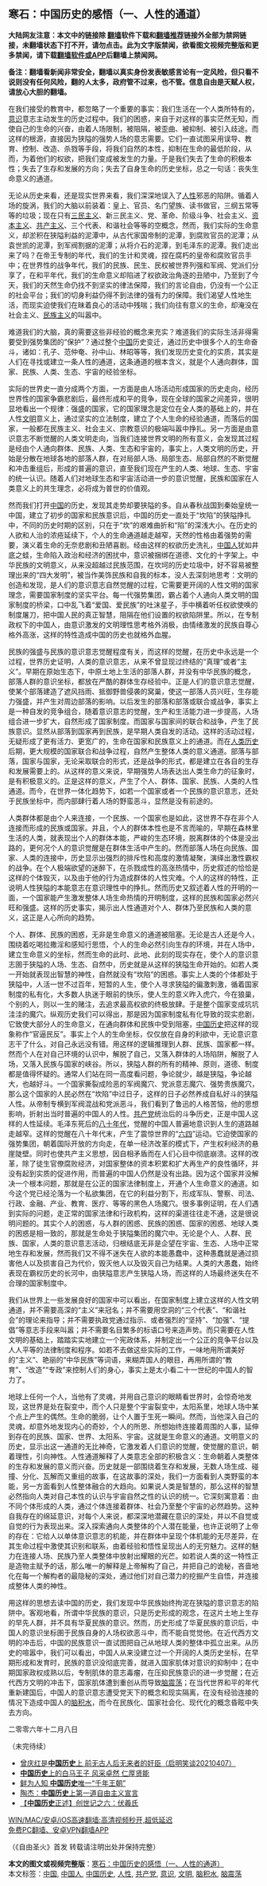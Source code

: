  <h2>寒石：中国历史的感悟（一、人性的通道）</h2> <p class="notice"><b>大陆网友注意：本文中的链接除 <a href="https://github.com/bannedbook/fanqiang" >翻墙</a>软件下载和<a href="https://github.com/killgcd/justmysocks/blob/master/README.md">翻墙推荐</a>链接外全部为禁网链接，未翻墙状态下打不开，请勿点击。此为文字版禁闻，欲看图文视频完整版和更多禁闻，请下载<a href="https://github.com/bannedbook/fanqiang">翻墙软件或APP</a>后翻墙上禁闻网。</p><p>备注：翻墙看新闻非常安全，翻墙以真实身份发表敏感言论有一定风险，但只看不说则没有任何风险，翻的人太多，政府管不过来，也不管。信息自由是天赋人权，请放心大胆的翻墙。</b></p>  <div class="entry"> <p>在我们接受的教育中，都忽略了一个重要的事实：我们生活在一个人类所特有的，<a href="https://www.bannedbook.org/bnews/tag/%E6%84%8F%E8%AF%86/" class="st_tag internal_tag" rel="tag" title="标签 意识 下的日志">意识</a>意志主动发生的历史过程中。我们的困惑，来自于对这样的事实茫然无知，而使自己的生命的兴奋，由着人场限制，被阻隔，被歪曲、被抑制、被引入歧途。而这样的根源，直接因为狭隘的强势人场的意志需要。它们一直试图采用误导、教育、控制、改造、杀戮等手段，将我们自然的本性，抑制在生命的最低阶段，从而，为着他们的权欲，把我们变成被发生的力量。于是我们失去了生命的积极本性；失去了生存和发展的方向；失去了自身生命的历史坐标，总之一句话：丧失生命意义的通道。</p> <p>无论从历史来看，还是现实世界来看，我们深深地误入了<a href="https://www.bannedbook.org/bnews/tag/%e4%ba%ba%e6%80%a7/" class="st_tag internal_tag" rel="tag" title="标签 人性 下的日志">人性</a>邪恶的陷阱。循着人场的旋涡，我们的大脑以前装着：皇上、官员、名门望族、读书做官，三纲五常等等的垃圾；现在只有<span class='wp_keywordlink'><a href="https://www.bannedbook.org/forum2/topic3456.html" title="孙中山《三民主义》" target="_blank">三民主义</a></span>、新三民主义、党、革命、阶级斗争、社会主义、<span class='wp_keywordlink'><a href="https://www.bannedbook.org/forum2/topic920.html" title="资本主义与自由" target="_blank">资本主义</a></span>、<span class='wp_keywordlink'><a href="https://www.bannedbook.org/forum2/topic6177.html" title="《共产主义的终极目的》" target="_blank">共产主义</a></span>、三个代表、和谐社会等等的空概念，然而，我们实际的生命意义，却淤积在狭隘利益的泥潭中，从古代家国帝制的泥潭，到腐败官员的泥潭；从袁世凯的泥潭，到军阀割据的泥潭；从将介石的泥潭，到毛泽东的泥潭。我们走出来了吗？在帝王专制的年代，我们的生计和灵魂，捏在腐朽的皇帝和腐败官员手中；在世界性的战争年代，我们的民族、民生、民权被世界列强和军阀、党派们分享了，在和平年代，我们的生命意义却陷进了权欲政治角逐的丑陋中，乃至到了今天，我们的天然生命仍找不到坚实的律法保障，我们的言论自由，仍没有一个公正的社会平台；我们的切身利益仍得不到法律的强有力的保障。我们渴望人性地生活，而现实迫使我们在昧着良心的活动中残喘；我们向往有意义的生命，却淹没在社会主义、<span class='wp_keywordlink'><a href="https://www.bannedbook.org/forum11/topic333.html" title="禁片：民族主义和三座大山" target="_blank">民族主义</a></span>的叫嚣中。</p> <p>难道我们的大脑，真的需要这些非经验的概念来充实？难道我们的实际生活非得需要受到强势集团的“保护”？通过整个<span class='wp_keywordlink_affiliate'><a href="https://www.bannedbook.org/" title="中国" target="_blank">中国</a></span>历史变迁，通过历史中很多个人的生命奋斗，诸如：孔子、范仲奄、孙中山、林昭等等，我们发现历史变化的实质，其实是人们在寻找或建立一条人性的通道，这条通道的根本含义，就是个人通向群体，国家、民族、人类、生态、宇宙的经验坐标。</p>  <p>实际的世界史一直分成两个方面，一方面是由人场活动形成国家的历史走向，经历世界性的国家争霸悲剧后，最终形成和平的竞争，现在全球的国家之间差异，很明显地看出一个规律：强盛的国家，它的国家理念是定位在全人类的基础上的，并在人性<a href="https://www.bannedbook.org/bnews/tag/%E6%96%87%E6%98%8E/" class="st_tag internal_tag" rel="tag" title="标签 文明 下的日志">文明</a>意义上，通过坚实的立法制度，建立了个人生命的经验通道，而落后的国家，一般都在民族主义、社会主义、宗教意识的极端叫嚣中挣扎。另一方面是由意识意志不断觉醒的人类文明走向，当我们连接世界文明的所有意义，会发现其过程是经由个人通向群体、民族、人类、生态和宇宙的，事实上，人类文明的历史，开始是分散在地球各地的部落人群，在对局部人场、局部生态、局部自然的不断觉醒和冲击重组后，形成的普遍的意识，直至我们现在产生的人类、地球、生态、宇宙的统一认识。随着人们对地球生态和宇宙活动进一步的意识觉醒，民族和国家在人类意义上的共生理念，必将成为普世的价值观。</p> <p>然而我们打开<a href="https://www.bannedbook.org/bnews/tag/%E4%B8%AD%E5%9B%BD/" class="st_tag internal_tag" rel="tag" title="标签 中国 下的日志">中国</a>的历史，发现其走势却要狭隘的多。自从春秋战国到秦始皇统一中国，建立了初步的国家和民族意识后，中国的历史一直处于“坎陷”的狭隘挣扎中，不同的历史时期的区别，只在于“坎”的艰难曲折和“陷”的深浅大小。在历史的人欲和人治的浓疮延续下，个人的生命通道越走越窄，天然的性格由着强势的需要，演义着生命的无奈悲剧和丑陋喜剧。经由这样的权欲历史洗礼，<a href="https://www.bannedbook.org/bnews/tag/%e4%b8%ad%e5%9b%bd%e4%ba%ba/" class="st_tag internal_tag" rel="tag" title="标签 中国人 下的日志">中国人</a>犹如井底之蛙，生命陷入政治和经济的困扰中，意识被捆绑在道德、文化的十字架上。中华民族的文明意义，从来没超越过民族范围，在坎坷的历史垃圾中，好不容易被整理出来的“四大发明”，被当作美饰民族和自我的标本，没人去深刻地思考：文明的创造和发现，是人们的意识意志自然觉醒的过程，它需要更开阔的人性文明的国家理念，需要国家制度的坚实平台。每一代强势集团，霸占着个人通向人类文明的国家制度的桥梁，口中乱飞着“爱国、爱民族”的吐沫星子，手中横着听任权欲使唤的制度屠刀，把中国人民的真正智慧，阻隔在他们设置的权欲陷阱里。所以，在专制政权下的中国人，由意识激发的文明理性思考格外消极，由情绪激发的民族自尊心格外高涨，这样的特性造成中国的历史也就格外血腥。</p> <p>民族的强盛与民族的意识意志觉醒程度有关，而这样的觉醒，在历史中永远是一个过程，世界历史证明，人类的意识意志，从来不曾显现过终结的“真理”或者“主义”。早期在原始生态下，中原土地上生活的部落人群，并没有中华民族的概念，部落人群的意识坐标，都放在严酷的群体生存经验中。正是人们的意识意志觉醒，使某个部落建造了遮风挡雨、抵御野兽侵袭的窝巢，使这一部落人员兴旺，生存能力强盛，并产生对周边部落的影响。以后发生的部落和部落或联合或战争，事实上是一种自发的竞争组合，随着意识意志的觉醒，生产和生活能力进一步提高，人场组合进一步扩大，自然形成了国家制度。而国家与国家间的联合和战争，产生了民族意识。显然从部落到国家再到民族，是早期人类自发的活动。这样的活动过程，无疑形成了更有活力、更宽广的，生命在国家和民族意义上的通道。而在<span class='wp_keywordlink'><a href="https://www.bannedbook.org/forum3/topic1750.html" title="考古学禁区-被掩藏的人类历史" target="_blank">人类历史</a></span>后期，更大规模的国家联合和战争过程，自然产生整体人类的意义通道。部落与部落，国家与国家，无论采取联合的形式，还是战争的形式，都是建立在各自的生存和发展需要上的。从这样的意义来说，早期强势人场表达出人类生命力的征象时，是有积极意义的。正是这样的意义，产生了个人、群体、国家、民族、人类的人性通道。而今，在世界一体化趋势下，如若一个国家或者一个民族的意识意志，还处于民族坐标中，而内部肆行着人场的野蛮恶斗，显然是没有前途的。</p>  <p>人类群体都是由个人来连接，一个民族、一个国家也是如此，这世界不存在非个人连接而形成的民族或国家。并且，个人的群体本性也是不言而喻的，早期在森林里生活的人类，就表现出个人的群体本能，严峻的生态环境，脱离群体的个体是没出路的，更何况个人的意识觉醒是在群体生活中产生的。然而部落人场在向民族、国家、人类的连接中，历史显示出强烈的排斥性和高度的激情凝聚，演绎出激性霸权的战争。在个人极端欲望的迷醉下，在杀戮成性的高涨热情中，历史叙述的恰恰是这样的个体毁灭，以及由于他的行为造成群体的人性灾难。个人的这样的特性，正说明人性狭隘的本能意志在意识理性中的挣扎。然而历史又叙述着人性的开明的一面，一个国家能产生激发整体人场生命热情的开明制度，这样的民族和国家必然兴旺和强盛。这样的历史事实，揭示出人性通道对个人、群体乃至民族和人类的意义，这正是人心所向的趋势。</p> <p>个人、群体、民族的困惑，无非是生命意义的通道被阻塞。无论是古人还是今人，围绕着吃喝拉撒淫和感知行思悟，个人的生命必然引向生存的环境，并在人场中，建立生命意义的坐标，然而生命的此时、此地、此刻的现实存在，使个人的意识意志圉于狭隘的人场、生态、自然中，历史就是从这样的狭隘生命开始的。如若人类一开始就表现出智慧的神性，自然就没有“坎陷”的困惑。事实上人类的个体都处于狭隘中，人活一世不过百年，短暂的人生，使个人寻求狭隘的偏激刺激，循着国家制度的私有化，大多数人执迷于眼前的快乐，使人生的意义昨入虎穴，今在狼巢，个别的人，则以一生的赌注，去追求最高权欲的终极放肆。于是整个国家变成坑坑洼洼的魔穴。纵观历史我们可以得出，那是因为国家制度私有化导致的现实悲剧，它致使大部分人的生命意义，在通向群体和民族中受到阻塞，<a href="https://www.bannedbook.org/bnews/tag/%e4%b8%ad%e5%9b%bd%e5%8e%86%e5%8f%b2/" class="st_tag internal_tag" rel="tag" title="标签 中国历史 下的日志">中国历史</a>把这样的现象称作“官逼民反”。事实上个人的生命坐标，仅仅放在自身的利欲中，无论意识意志干了什么，对自己永远没有错。用这样的逻辑推理到人群、民族、国家都一样。然而个人在对自己环境的认识中，解脱了自己，又落入群体的人场陷阱，解脱了人场，又落入民族与国家的峡谷。所以，狭隘人群的所有的精神、原则，道德、制度都是值得怀疑的。通常人们站在同一高度看问题，争论就少，越是狭隘，争论越大，也越好斗。一个国家撕裂成险恶的军阀魔穴、党派意志魔穴、强势贵族魔穴，那么这个国家的人民必然在“坎陷”中过日子，这样的日子必然养成自私好斗的狭隘人性。从帝制专横到军阀混战和党派恶斗，我们看到了鲁迅的人格苦恼，他的思想影响，折射出当时普遍的中国人的人性。<a href="https://www.bannedbook.org/bnews/tag/%e5%85%b1%e4%ba%a7%e5%85%9a/" class="st_tag internal_tag" rel="tag" title="标签 共产党 下的日志">共产党</a>统治后的斗争历史，正是中国人这样的人性延续。毛泽东死后的<span class='wp_keywordlink'><a href="https://www.bannedbook.org/forum2/topic939.html" title="《八十年代访谈录》" target="_blank">八十年代</a></span>，觉醒的中国人普遍地意识到人生的道路越走越窄。这样的觉醒在八十年代末，产生了震惊世界的“<span class='wp_keywordlink'><a href="https://www.bannedbook.org/forum2/topic2509.html" title="《中国六四真相》" target="_blank">六四</a></span>”运动。它迫使国家的强势集团，朝着国际开放的方向走，在单一经济改革的模式下，产生权利经济的悬崖陡壁。同时也使共产主义思想，因自相矛盾而在人们心目中彻底崩溃。这样的改革，除了徒生官僚腐败经济，对国家整体的资本积累和扩大再生产的良性循环，并没有起到实质的促进作用，而普遍的中国人仍然是没有出路。因为这个国家并没解决一个根本问题，那就是在公正的国家法律制度上，开通个人生命意义的通道。如今这个党已经沦落为一个私欲集团，在它的利益分割下，形成军队、警察、司法、行政、金融、产业、教育、医疗、等等的黑色人场魔穴。很多事例证明，在人们遇到实际的问题，走正常的国家法律和行政机构，这样的渠道往往走不通，这是很说明问题的。其实个人的困惑，与人群的困惑、民族的困惑、国家的困惑、地球人类的困惑是相一致的，那就是生命处于狭隘集团的魔穴中。无论是个人、人群、民族、国家，人类的意识意志活动，归根结底无非是企望在宇宙、生态、人场中正常地生存和发展，然而我们又不得不迷失在人欲的本能愚蠢中，这种愚蠢就是通过损害他人以及损害自己为代价，毁灭他人以及毁灭自己为结果。人类的大愚蠢，始终表现在霸权历史的长河中，由狭隘意志产生狭隘人场，而这样的人场最终迷失在不合理的国家制度中。</p> <p>我们从世界上一些发展良好的国家中可以看出，在国家制度上建立这样的人性文明通道，并不需要高深的“主义”来冠名；并不需要用空洞的“三个代表”、“和谐社会”的理论来指导；并不需要执政党通过指示、或者强烈的“坚持”、“加强”、“提倡”等意志手段来叫嚣；并不需要名目繁多的标语口号来造声势。而只需要在人性文明的基础上，踏踏实实地建立一个宪政体系，并制定出一个公正的竞争平台以及人人平等的法律制度和程序。如若不去做这些实际的工作，一味地用所谓美好的“主义”、艳丽的“中华民族”等词语，来糊弄国人的眼目，再用所谓的“教育”、“改造”“专政”来控制人们的身心，事实上是太小看二十一世纪的中国人的智力了。</p>  <p>地球上任何一个人，当他有了灵魂，并用自己意识的眼睛看世界时，会惊奇地发现，这世界是处在裂变中，而个人只是整个宇宙裂变中，太阳系里，地球人场中某个点上产生的偶然。生命的脆弱，让个人置于生死一瞬间。然而，当他深入自己的灵魂，却意外地发现内心的奇妙，个人的所思、所想始终连接着周围的人事，延伸到存在的民族、国家、世界、太阳系、宇宙。这就是生命意义的通道。文明意义的历史，显示出这一通道的无比神奇，它激发着人们意识的觉醒，使觉醒的意识，朝着理性，引向神性。人性通道解释了人类意志全部的积极含义：生命朝着人类整体的生存和发展的意义而兴奋。历史就是一部围绕着生存和发展，无数人场生成、碰撞、分化、瓦解而又重组的故事，在这故事的深处，我们一方面看到人类野蛮的本能，另一方面看到人性整体融合的大趋向。如果说人类是智慧的，那么这样的智慧必然指向人类对自己本性的认识与宇宙自然之性的认识的统一。它深刻寓意着：由不同个体形成的人类，通过个体连接着群体、社会乃至整个宇宙的必然趋势。这种自我存在的绵延意识，对每个人来说，都深深地潜藏在意识的深处，并以不自觉或自觉的行为表现出来。深入探索通向人类整体的个人潜在能量，也许正说明了上帝的存在：它给人以单体意识意志的机能，并在群体中呈现个体机能的无尽差异，在其生命过程中激使其识别和联系，由着经验和悟性呈现出人的无穷魅力。这样的魅力在连接人场、民族乃至人类整体中放射出耀眼的光芒。如若说人类的这一特性正是造物主赋予的话，那么唯一的解释是上帝解构了自己，并把自己的诡秘，吝啬地化在每一个解构者的最隐秘的深处，通过他们对自己潜力的挖掘产生自悟，并连接成整体人类的神性。</p> <p>用这样的思想去读中国的历史，我们发现中华民族始终拘泥在狭隘的意识意志的陷阱中。客观地看，所谓中华民族的意识，只是历史形成的观念，在这片土地上生存的早先人群，并不具有华夏民族的意识。然而，历史形成了华夏民族的意识后，中国人的意识坐标圉于民族自身的人场权欲恶斗中，而不能自觉觉他。在近代西方文明的冲击后，中国的民族意识一直试图把自己从地球人类的整体中孤立出来。从历史的喧嚣中，我们可以看出，中国人从来没建立过一个开阔的人类历史坐标，在早期形成和发育时，民族的意识没彻底完善，就进入国家肌体对意识的抑制中；在中期国家政权成熟以后，专制肌体的意志毒瘤，在压抑民族意识的进一步觉醒；在近代西方文明的冲击下，国家肌体遭到重创从而导致<a href="https://www.bannedbook.org/bnews/tag/%E8%84%91%E9%9C%87%E8%8D%A1/" class="st_tag internal_tag" rel="tag" title="标签 脑震荡 下的日志">脑震荡</a>；在当代世界和平的年代重新建国后，中国人的意识意志遭受党天下的概念和现实隔离，在没有经验连接的情况下造成中国人的<a href="https://www.bannedbook.org/bnews/tag/%e8%84%91%e7%a7%af%e6%b0%b4/" class="st_tag internal_tag" rel="tag" title="标签 脑积水 下的日志">脑积水</a>，而今在民族化、国家社会化、现代化的概念昏眩中失去方向。</p> <p>二零零六年十二月八日</p>  <p>（未完待续）</p> <ul class='op-related-articles' title='相关阅读'> <li><a href='https://www.bannedbook.org/bnews/bannedvideo/20210407/1521397.html' target='_blank'>曾庆红是<b>中国历史</b>上 前无古人后无来者的奸臣（启明笑谈20210407）</a></li> <li><a href='https://www.bannedbook.org/bnews/comments/20210407/1520983.html' target='_blank'><b>中国历史</b>上的白马王子 风采卓然 仁厚贤能</a></li> <li><a href='https://www.bannedbook.org/bnews/lifebaike/20210309/1501157.html' target='_blank'>鲜为人知 <b>中国历史</b>唯一“千年王朝”</a></li> <li><a href='https://www.bannedbook.org/bnews/baitai/20210307/1500205.html' target='_blank'>陶杰：<b>中国历史</b>上第一道自由主义宣言</a></li> <li><a href='https://www.bannedbook.org/bnews/comments/20210227/1494684.html' target='_blank'>【<b>中国历史</b>正述】创世记之六：伏羲氏</a></li> </ul> <p class="texttj"> <a href="https://github.com/bannedbook/fanqiang/wiki/V2ray%E6%9C%BA%E5%9C%BA" target="_blank">WIN/MAC/安卓/iOS高速翻墙:高清视频秒开,超低延迟</a><br/> <a href="https://github.com/bannedbook/fanqiang/wiki/%E7%A6%81%E9%97%BB%E7%BD%91%E5%AE%89%E5%8D%93%E7%BF%BB%E5%A2%99%E6%96%B0%E9%97%BBAPP" target="_blank">免费PC翻墙、安卓VPN翻墙APP</a></p><p>（《自由圣火》首发&nbsp;转载请注明出处并保持完整）</p><a name='sharetosocial'></a>       <div><b>本文的图文或视频完整版</b>：<a href='https://www.bannedbook.org/bnews/comments/20210415/1526490.html'>寒石：中国历史的感悟（一、人性的通道）</a></div>  </div><!--END ENTRY--> <div class="postfooter"> <div>本文标签：<a href="https://www.bannedbook.org/bnews/tag/%E4%B8%AD%E5%9B%BD/" rel="tag">中国</a>, <a href="https://www.bannedbook.org/bnews/tag/%e4%b8%ad%e5%9b%bd%e4%ba%ba/" rel="tag">中国人</a>, <a href="https://www.bannedbook.org/bnews/tag/%e4%b8%ad%e5%9b%bd%e5%8e%86%e5%8f%b2/" rel="tag">中国历史</a>, <a href="https://www.bannedbook.org/bnews/tag/%e4%ba%ba%e6%80%a7/" rel="tag">人性</a>, <a href="https://www.bannedbook.org/bnews/tag/%e5%85%b1%e4%ba%a7%e5%85%9a/" rel="tag">共产党</a>, <a href="https://www.bannedbook.org/bnews/tag/%E6%84%8F%E8%AF%86/" rel="tag">意识</a>, <a href="https://www.bannedbook.org/bnews/tag/%E6%96%87%E6%98%8E/" rel="tag">文明</a>, <a href="https://www.bannedbook.org/bnews/tag/%e8%84%91%e7%a7%af%e6%b0%b4/" rel="tag">脑积水</a>, <a href="https://www.bannedbook.org/bnews/tag/%E8%84%91%E9%9C%87%E8%8D%A1/" rel="tag">脑震荡</a></div>  </div><!--END POSTFOOTER--> 